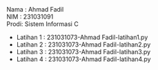 <div> Nama : Ahmad Fadil </div>
<div> NIM  : 231031091</div>
<div> Prodi: Sistem Informasi C</div>

* Latihan 1 : 231031073-Ahmad Fadil-latihan1.py
* Latihan 2 : 231031073-Ahmad Fadil-latihan2.py
* Latihan 3 : 231031073-Ahmad Fadil-latihan3.py
* Latihan 4 : 231031073-Ahmad Fadil-latihan4.py
